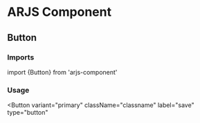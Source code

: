 # ARJS Component

## Button

### Imports

import {Button} from 'arjs-component'

### Usage

<Button
variant="primary"
className="classname"
label="save"
type="button"

> </Button>
